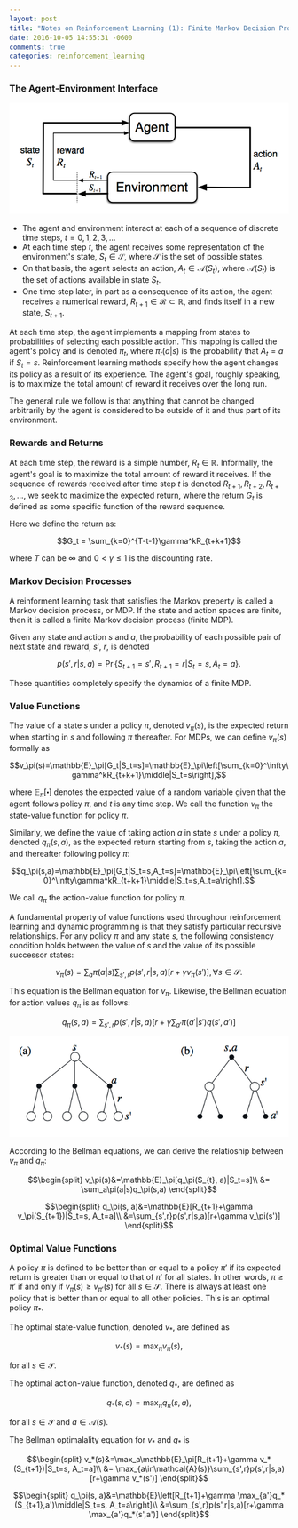 ```yaml
---
layout: post
title: "Notes on Reinforcement Learning (1): Finite Markov Decision Processes"
date: 2016-10-05 14:55:31 -0600
comments: true
categories: reinforcement_learning 
---
```


### The Agent-Environment Interface

![Alt text](/images/rl1.1.png)

- The agent and environment interact at each of a sequence of discrete time steps, $t=0,1,2,3,\dots$
- At each time step $t$, the agent receives some representation of the environment's state, $S_t\in\mathcal{S}$, where $\mathcal{S}$ is the set of possible states.
- On that basis, the agent selects an action, $A_t \in \mathcal{A}(S_t)$, where $\mathcal{A}(S_t)$ is the set of actions available in state $S_t$.
- One time step later, in part as a consequence of its action, the agent receives a numerical reward, $R_{t+1} \in \mathcal{R} \subset \mathbb{R}$, and finds itself in a new state, $S_{t+1}$.

<!--more-->

At each time step, the agent implements a mapping from states to probabilities of selecting each possible action. This mapping is called the agent's policy and is denoted $\pi_t$, where $\pi_t(a \vert s)$ is the probability that $A_t=a$ if $S_t=s$. Reinforcement learning methods specify how the agent changes its policy as a result of its experience. The agent's goal, roughly speaking, is to maximize the total amount of reward it receives over the long run. 

The general rule we follow is that anything that cannot be changed arbitrarily by the agent is considered to be outside of it and thus part of its environment.

### Rewards and Returns

At each time step, the reward is a simple number, $R_t \in \mathbb{R}$. Informally, the agent's goal is to maximize the total amount of reward it receives. If the sequence of rewards received after time step $t$ is denoted $R_{t+1}, R_{t+2}, R_{t+3}, \dots$, we seek to maximize the expected return, where the return $G_t$ is defined as some specific function of the reward sequence.

Here we define the return as:

$$G_t = \sum_{k=0}^{T-t-1}\gamma^kR_{t+k+1}$$

where $T$ can be $\infty$ and $0<\gamma\le1$ is the discounting rate.

### Markov Decision Processes

A reinforment learning task that satisfies the Markov preperty is called a Markov decision process, or MDP. If the state and action spaces are finite, then it is called a finite Markov decision process (finite MDP). 

Given any state and action $s$ and $a$, the probability of each possible pair of next state and reward, $s'$, $r$, is denoted

$$p(s',r|s,a)=\Pr\{S_{t+1}=s',R_{t+1}=r|S_t=s,A_t=a\}.$$

These quantities completely specify the dynamics of a finite MDP.

### Value Functions

The value of a state $s$ under a policy $\pi$, denoted $v_\pi(s)$, is the expected return when starting in $s$ and following $\pi$ thereafter. For MDPs, we can define $v_\pi(s)$ formally as

$$v_\pi(s)=\mathbb{E}_\pi[G_t|S_t=s]=\mathbb{E}_\pi\left[\sum_{k=0}^\infty\gamma^kR_{t+k+1}\middle|S_t=s\right],$$

where $\mathbb{E}_\pi[\centerdot]$ denotes the expected value of a random variable given that the agent follows policy $\pi$, and $t$ is any time step. We call the function $v_\pi$ the state-value function for policy $\pi$.

Similarly, we define the value of taking action $a$ in state $s$ under a policy $\pi$, denoted $q_\pi(s,a)$, as the expected return starting from $s$, taking the action $a$, and thereafter following policy $\pi$:

$$q_\pi(s,a)=\mathbb{E}_\pi[G_t|S_t=s,A_t=s]=\mathbb{E}_\pi\left[\sum_{k=0}^\infty\gamma^kR_{t+k+1}\middle|S_t=s,A_t=a\right].$$

We call $q_\pi$ the action-value function for policy $\pi$.

A fundamental property of value functions used throughour reinforcement learning and dynamic programming is that they satisfy particular recursive relationships. For any policy $\pi$ and any state $s$, the following consistency condition holds between the value of $s$ and the value of its possible successor states:

$$v_\pi(s)=\sum_a\pi(a|s)\sum_{s',r}p(s',r|s,a)[r+\gamma v_\pi(s')], \forall s \in \mathcal{S}.$$

This equation is the Bellman equation for $v_\pi$. Likewise, the Bellman equation for action values $q_\pi$ is as follows:

$$q_\pi(s,a)=\sum_{s',r}p(s',r|s,a)[r+\gamma\sum_{a'}\pi(a'|s')q(s',a')]$$

![Alt text](/images/rl1.2.png)

According to the Bellman equations, we can derive the relatioship between $v_\pi$ and $q_\pi$:

$$\begin{split}
v_\pi(s)&=\mathbb{E}_\pi[q_\pi(S_{t}, a)|S_t=s]\\
&= \sum_a\pi(a|s)q_\pi(s,a)
\end{split}$$

$$\begin{split}
q_\pi(s, a)&=\mathbb{E}[R_{t+1}+\gamma v_\pi(S_{t+1})|S_t=s, A_t=a]\\
&=\sum_{s',r}p(s',r|s,a)[r+\gamma v_\pi(s')]
\end{split}$$

### Optimal Value Functions

A policy $\pi$ is defined to be better than or equal to a policy $\pi'$ if its expected return is greater than or equal to that of $\pi'$ for all states. In other words, $\pi\ge\pi'$ if and only if $v_\pi(s)\ge v_{\pi'}(s)$ for all $s\in\mathcal{S}$. There is always at least one policy that is better than or equal to all other policies. This is an optimal policy $\pi_*$.

The optimal state-value function, denoted $v_*$, are defined as 

$$v_*(s) = \max_\pi v_\pi(s),$$

for all $s\in\mathcal{S}$.

The optimal action-value function, denoted $q_*$, are defined as

$$q_*(s,a)=\max_\pi q_\pi(s,a),$$

for all $s\in\mathcal{S}$ and $a\in\mathcal{A}(s)$.

The Bellman optimalality equation for $v_*$ and $q_*$ is

$$\begin{split}
v_*(s)&=\max_a\mathbb{E}_\pi[R_{t+1}+\gamma v_*(S_{t+1})|S_t=s, A_t=a]\\
&= \max_{a\in\mathcal{A}(s)}\sum_{s',r}p(s',r|s,a)[r+\gamma v_*(s')]
\end{split}$$

$$\begin{split}
q_\pi(s, a)&=\mathbb{E}\left[R_{t+1}+\gamma \max_{a'}q_*(S_{t+1},a')\middle|S_t=s, A_t=a\right]\\
&=\sum_{s',r}p(s',r|s,a)[r+\gamma \max_{a'}q_*(s',a')]
\end{split}$$
